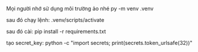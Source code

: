 Mọi người nhớ sử dụng môi trường ảo nhé py -m venv .venv

sau đó chạy lệnh: .venv/scripts/activate

sau đó cài: pip install -r requirements.txt

tạo secret_key: python -c "import secrets; print(secrets.token_urlsafe(32))"
